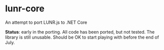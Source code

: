 # lunr-core
An attempt to port LUNR.js to .NET Core

**Status**: early in the porting. All code has been ported, but not tested. The library is still unusable. Should be OK to start playing with before the end of July.
